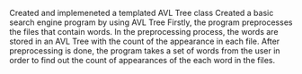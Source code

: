 Created and implemeneted a templated AVL Tree class
Created a basic search engine program by using AVL Tree
Firstly, the program preprocesses the files that contain words. In the preprocessing process, the words are stored in an AVL Tree with the count of the appearance in each file.
After preprocessing is done, the program takes a set of words from the user in order to find out the count of appearances of the each word in the files.
